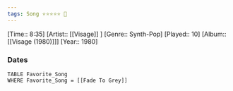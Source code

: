 ```yaml
---
tags: Song ⭐⭐⭐⭐⭐ 💛
---
```

[Time:: 8:35]
[Artist:: [[Visage]] ]
[Genre:: Synth-Pop]
[Played:: 10]
[Album:: [[Visage (1980)]]]
[Year:: 1980]
### Dates
````dataview
TABLE Favorite_Song
WHERE Favorite_Song = [[Fade To Grey]]
````